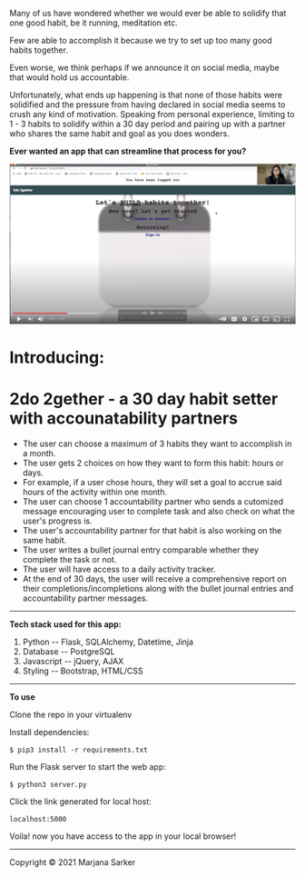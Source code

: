 Many of us have wondered whether we would ever be able to solidify that one good habit, be it running, meditation etc. 

Few are able to accomplish it because we try to set up too many good habits together.

Even worse, we think perhaps if we announce it on social media, maybe that would hold us accountable. 

Unfortunately, what ends up happening is that none of those habits were solidified and the pressure from having declared 
in social media seems to crush any kind of motivation. Speaking from personal experience, limiting to 1 - 3 habits to solidify
within a 30 day period and pairing up with a partner who shares the same habit and goal as you does wonders.

**Ever wanted an app that can streamline that process for you?**

[![Introductory video here](/static/YouTubeLink.png)](https://www.youtube.com/watch?v=A-N1Qg-Zd1I)

# Introducing:

# 2do 2gether - a 30 day habit setter with accounatability partners
* The user can choose a maximum of 3 habits they want to accomplish in a month.
* The user gets 2 choices on how they want to form this habit: hours or days.
* For example, if a user chose hours, they will set a goal to accrue said hours of the activity within one month. 
* The user can choose 1 accountability partner who sends a cutomized message encouraging user to complete task and also check on what the user's progress is.
* The user's accountability partner for that habit is also working on the same habit. 
* The user writes a bullet journal entry comparable whether they complete the task or not.
* The user will have access to a daily activity tracker.
* At the end of 30 days, the user will receive a comprehensive report on their completions/incompletions along with the bullet journal entries and accountability partner messages. 
***
**Tech stack used for this app:** 
1. Python -- Flask, SQLAlchemy, Datetime, Jinja
2. Database -- PostgreSQL
3. Javascript -- jQuery, AJAX
4. Styling -- Bootstrap, HTML/CSS
***
**To use**

Clone the repo in your virtualenv 

Install dependencies: 
```
$ pip3 install -r requirements.txt
```
Run the Flask server to start the web app: 
```
$ python3 server.py
```
Click the link generated for local host: 
```
localhost:5000
```

Voila! now you have access to the app in your local browser!

***
Copyright © 2021 Marjana Sarker
